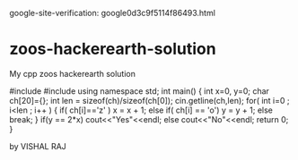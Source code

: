 google-site-verification: google0d3c9f5114f86493.html

# zoos-hackerearth-solution
My cpp zoos hackerearth solution

#include<iostream>
#include<string>
using namespace std;
int main()
{
int x=0, y=0;
 char ch[20]={};
 int len = sizeof(ch)/sizeof(ch[0]);
 cin.getline(ch,len);
 for( int i=0 ; i<len ; i++ )
 {
    if( ch[i]=='z' )
    x = x + 1;
    else if( ch[i] == 'o')
    y = y + 1;
    else
    break;
 }
 if(y == 2*x)
 cout<<"Yes"<<endl;
 else
 cout<<"No"<<endl;
 return 0;
}



by VISHAL RAJ

